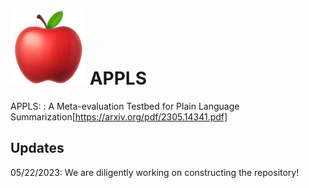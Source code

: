 # ![plot](./apple.png) APPLS
APPLS: : A Meta-evaluation Testbed for Plain Language Summarization[https://arxiv.org/pdf/2305.14341.pdf]

## Updates
05/22/2023: We are diligently working on constructing the repository!
